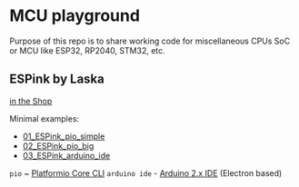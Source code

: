 # MCU playground

Purpose of this repo is to share working code for miscellaneous CPUs SoC or MCU like ESP32, RP2040, STM32, etc.

## ESPink by Laska

[in the Shop](https://www.laskakit.cz/laskakit-espink-esp32-e-paper-pcb-antenna/)

Minimal examples:

* [01_ESPink_pio_simple](ESPink/01_ESPink_pio_simple/)
* [02_ESPink_pio_big](ESPink/02_ESPink_pio_big/)
* [03_ESPink_arduino_ide](ESPink/03_ESPink_arduino_ide/)

`pio` ~ [Platformio Core CLI](https://platformio.org/install/cli)
`arduino ide` - [Arduino 2.x IDE](https://www.arduino.cc/en/software) (Electron based)
